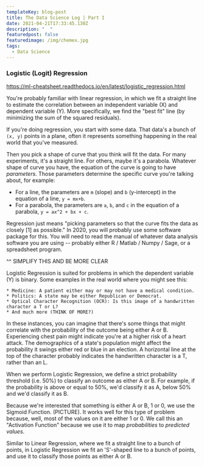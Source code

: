 ```yaml
---
templateKey: blog-post
title: The Data Science Log | Part I
date: 2021-04-21T17:33:45.130Z
description: "  "
featuredpost: false
featuredimage: /img/chemex.jpg
tags:
  - Data Science
---
```

### Logistic (Logit) Regression

https://ml-cheatsheet.readthedocs.io/en/latest/logistic_regression.html 

You're probably familiar with linear regression, in which we fit a straight line to estimate the correlation between an independent variable (X) and dependent variable (Y). More specifically, we find the "best fit" line (by minimizing the sum of the squared residuals).

If you're doing regression, you start with some data.  That data's a bunch of `(x, y)` points in a plane, often it represents something happening in the real world that you've measured.

Then you pick a shape of curve that you think will fit the data.  For many  experiments, it's a straight line.  For others, maybe it's a parabola.   Whatever shape of curve you have, the equation of the curve is going to  have *parameters*.  Those parameters determine the specific curve you're talking about, for example:

- For a line, the parameters are `m` (slope) and `b` (y-intercept) in the equation of a line, `y = mx+b`.
- For a parabola, the parameters are `a`, `b`, and `c` in the equation of a parabola, `y = ax^2 + bx + c`.

Regression just means "picking parameters so that the curve fits the data as  closely [1] as possible."  In 2020, you will probably use some software  package for this.  You will need to read the manual of whatever data  analysis software you are using -- probably either R / Matlab / Numpy /  Sage, or a spreadsheet program.

^^ SIMPLIFY THIS AND BE MORE CLEAR

Logistic Regression is suited for problems in which the dependent variable (Y) is binary. Some examples in the real world where you might see this:

	* Medicine: A patient either may or may not have a medical condition.
	* Politics: A state may be either Republican or Democrat. 
	* Optical Character Recognition (OCR): Is this image of a handwritten character a T or L?
	* And much more (THINK OF MORE?)

In these instances, you can imagine that there's some things that might correlate with the probability of the outcome being either A or B. Experiencing chest pain might indicate you're at a higher risk of a heart attack. The demographics of a state's population might affect the probability it swings either red or blue in an election. A horizontal line at the top of the character probably indicates the handwritten character is a T, rather than an L.

When we perform Logistic Regression, we define a strict probability threshold (i.e. 50%) to classify an outcome as either A or B. For example, if the probability is above or equal to 50%, we'd classify it as A, below 50% and we'd classify it as B. 

Because we're interested that something is either A or B, 1 or 0, we use the Sigmoid Function. (PICTURE). It works well for this type of problem because, well, most of the values on it are either 1 or 0. We call this an "Activation Function" because we use it to map *probabilities* to *predicted values*. 

Similar to Linear Regression, where we fit a straight line to a bunch of points, in Logistic Regression we fit an 'S'-shaped line to a bunch of points, and use it to classify those points as either A or B. 







